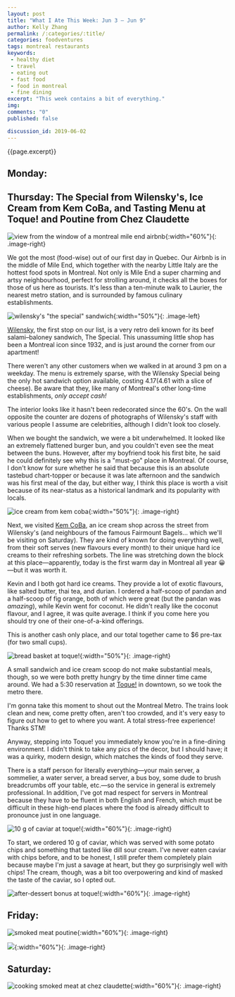 ```yaml
---
layout: post
title: "What I Ate This Week: Jun 3 – Jun 9"
author: Kelly Zhang
permalink: /:categories/:title/
categories: foodventures
tags: montreal restaurants
keywords:
 - healthy diet
 - travel
 - eating out
 - fast food
 - food in montreal
 - fine dining
excerpt: "This week contains a bit of everything."
img:
comments: "0"
published: false

discussion_id: 2019-06-02
---
```


{{page.excerpt}}

## Monday:

## Thursday: The Special from Wilensky's, Ice Cream from Kem CoBa, and Tasting Menu at Toque! and Poutine from Chez Claudette

![view from the window of a montreal mile end airbnb](/food/foodventures/images/montreal-airbnb.jpg){:width="60%"}{: .image-right}

We got the most (food-wise) out of our first day in Quebec. Our Airbnb is in the middle of Mile End, which together with the nearby Little Italy are the hottest food spots in Montreal. Not only is Mile End a super charming and artsy neighbourhood, perfect for strolling around, it checks all the boxes for those of us here as tourists. It's less than a ten-minute walk to Laurier, the nearest metro station, and is surrounded by famous culinary establishments.

![wilensky's "the special" sandwich](/food/foodventures/images/wilensky-special.jpg){:width="50%"}{: .image-left}

[Wilensky](http://top2000.ca/wilenskys/index.htm), the first stop on our list, is a very retro deli known for its beef salami–baloney sandwich, The Special. This unassuming little shop has been a Montreal icon since 1932, and is just around the corner from our apartment!

There weren't any other customers when we walked in at around 3 pm on a weekday. The menu is extremely sparse, with the Wilensky Special being the only hot sandwich option available, costing $4.17 ($4.61 with a slice of cheese). Be aware that they, like many of Montreal's other long-time establishments, *only accept cash!*

The interior looks like it hasn't been redecorated since the 60's. On the wall opposite the counter are dozens of photographs of Wilensky's staff with various people I assume are celebrities, although I didn't look too closely.

When we bought the sandwich, we were a bit underwhelmed. It looked like an extremely flattened burger bun, and you couldn't even see the meat between the buns. However, after my boyfriend took his first bite, he said he could definitely see why this is a "must-go" place in Montreal. Of course, I don't know for sure whether he said that because this is an absolute tastebud chart-topper or because it was late afternoon and the sandwich was his first meal of the day, but either way, I think this place is worth a visit because of its near-status as a historical landmark and its popularity with locals.

![ice cream from kem coba](/food/foodventures/images/kem-coba.jpg){:width="50%"}{: .image-right}

Next, we visited [Kem CoBa](https://kemcoba.com/), an ice cream shop across the street from Wilensky's (and neighbours of the famous Fairmount Bagels... which we'll be visiting on Saturday). They are kind of known for doing everything well, from their soft serves (new flavours every month) to their unique hard ice creams to their refreshing sorbets. The line was stretching down the block at this place—apparently, today is the first warm day in Montreal all year 😀—but it was worth it.

Kevin and I both got hard ice creams. They provide a lot of exotic flavours, like salted butter, thai tea, and durian. I ordered a half-scoop of pandan and a half-scoop of fig orange, both of which were great (but the pandan was *amazing*), while Kevin went for coconut. He didn't really like the coconut flavour, and I agree, it was quite average. I think if you come here you should try one of their one-of-a-kind offerings.

This is another cash only place, and our total together came to $6 pre-tax (for two small cups).

![bread basket at toque!](/food/foodventures/images/toque-bread.jpg){:width="50%"}{: .image-right}

A small sandwich and ice cream scoop do not make substantial meals, though, so we were both pretty hungry by the time dinner time came around. We had a 5:30 reservation at [Toque!](https://www.restaurant-toque.com/) in downtown, so we took the metro there.

I'm gonna take this moment to shout out the Montreal Metro. The trains look clean and new, come pretty often, aren't too crowded, and it's very easy to figure out how to get to where you want. A total stress-free experience! Thanks STM!

Anyway, stepping into Toque! you immediately know you're in a fine-dining environment. I didn't think to take any pics of the decor, but I should have; it was a quirky, modern design, which matches the kinds of food they serve.

There is a staff person for literally everything—your main server, a sommelier, a water server, a bread server, a bus boy, some dude to brush breadcrumbs off your table, etc.—so the service in general is extremely professional. In addition, I've got mad respect for servers in Montreal because they have to be fluent in both English and French, which must be difficult in these high-end places where the food is already difficult to pronounce just in one language.

![10 g of caviar at toque!](/food/foodventures/images/toque-caviar.jpg){:width="60%"}{: .image-right}

To start, we ordered 10 g of caviar, which was served with some potato chips and something that tasted like dill sour cream. I've never eaten caviar with chips before, and to be honest, I still prefer them completely plain because maybe I'm just a savage at heart, but they go surprisingly well with chips! The cream, though, was a bit too overpowering and kind of masked the taste of the caviar, so I opted out.

![after-dessert bonus at toque!](/food/foodventures/images/toque-after-dessert.jpg){:width="60%"}{: .image-right}

## Friday:

![smoked meat poutine](/food/foodventures/images/.jpg){:width="60%"}{: .image-right}

![](/food/foodventures/images/.jpg){:width="60%"}{: .image-right}

## Saturday:

![cooking smoked meat at chez claudette](/food/foodventures/images/chez-claudette-smoked-meat.jpg){:width="60%"}{: .image-right}
